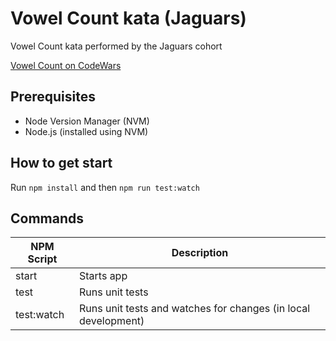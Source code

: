 # Vowel Count kata (Jaguars)

Vowel Count kata performed by the Jaguars cohort

[Vowel Count on CodeWars](https://www.codewars.com/kata/54ff3102c1bad923760001f3)

## Prerequisites

- Node Version Manager (NVM)
- Node.js (installed using NVM)

## How to get start

Run `npm install` and then `npm run test:watch`

## Commands

| NPM Script | Description                                                    |
| ---------- | -------------------------------------------------------------- |
| start      | Starts app                                                     |
| test       | Runs unit tests                                                |
| test:watch | Runs unit tests and watches for changes (in local development) |
